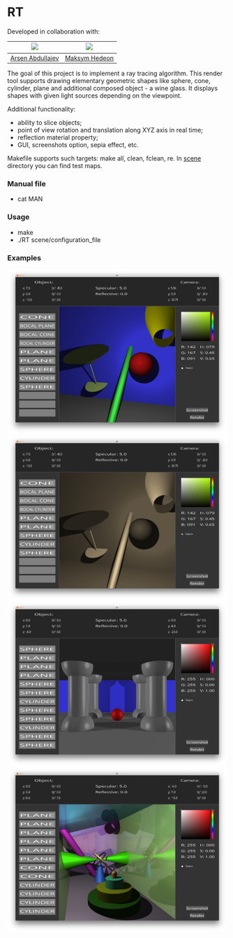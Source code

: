 # RT

Developed in collaboration with:

|<img src="https://avatars2.githubusercontent.com/u/37712616?s=400&v=4" width="75px;"/>|<img src="https://avatars0.githubusercontent.com/u/46439498?s=400&v=4" width="75px;"/>|
| --------- | --------- | 
| [Arsen Abdullaiev](https://github.com/aisenn) |[Maksym Hedeon](https://github.com/mhedeon)|

The goal of this project is to implement a ray tracing algorithm. This render tool supports drawing elementary geometric shapes like sphere, cone, cylinder, plane and additional composed object - a wine glass. It displays shapes with given light sources depending on the viewpoint.

Additional functionality:
- ability to slice objects;
- point of view rotation and translation along XYZ axis in real time;
- reflection material property;
- GUI, screenshots option, sepia effect, etc.

Makefile supports such targets: make all, clean, fclean, re.
In [scene](/scene) directory you can find test maps.

### Manual file
+ cat MAN

### Usage
+ make
+ ./RT scene/configuration_file

### Examples

![Scene0](https://github.com/mhedeon/RT/blob/master/screenshots/screenshot0.png?raw=true "Basic scene")
![Scene1](https://github.com/mhedeon/RT/blob/master/screenshots/screenshot1.png?raw=true "Basic scene in sepia")
![Scene2](https://github.com/mhedeon/RT/blob/master/screenshots/screenshot2.png?raw=true "Columns")
![Scene3](https://github.com/mhedeon/RT/blob/master/screenshots/screenshot3.png?raw=true "Reflection scene")

